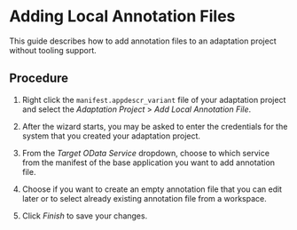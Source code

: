 <!-- loioc5d62cabf74943ac901e23671bf756fa -->

# Adding Local Annotation Files

This guide describes how to add annotation files to an adaptation project without tooling support.



## Procedure

1.  Right click the `manifest.appdescr_variant` file of your adaptation project and select the *Adaptation Project* \> *Add Local Annotation File*.

2.  After the wizard starts, you may be asked to enter the credentials for the system that you created your adaptation project.

3.  From the *Target OData Service* dropdown, choose to which service from the manifest of the base application you want to add annotation file.

4.  Choose if you want to create an empty annotation file that you can edit later or to select already existing annotation file from a workspace.

5.  Click *Finish* to save your changes.


